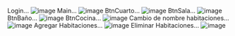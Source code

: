 Login... ![image](https://github.com/user-attachments/assets/b4e2b798-4d7b-4893-a482-5bcc43f4de4a)
Main...  ![image](https://github.com/user-attachments/assets/bcb8b0c0-4b10-4199-a3f2-c23fcb42bc6c)
BtnCuarto... ![image](https://github.com/user-attachments/assets/619c1cb2-1923-40a6-ba63-7d3c79b0272b)
BtnSala... ![image](https://github.com/user-attachments/assets/fb12d3f4-eba7-4f6b-a7a4-23d3817adb6b)
BtnBaño... ![image](https://github.com/user-attachments/assets/a878c84e-48f1-46e2-9b7d-076e90fb2b86)
BtnCocina... ![image](https://github.com/user-attachments/assets/636c874b-bc27-4371-8875-4eb45be04bef)
Cambio de nombre habitaciones... ![image](https://github.com/user-attachments/assets/fb12879d-7e04-4386-98b2-4ec9f024a764)
Agregar Habitaciones... ![image](https://github.com/user-attachments/assets/5358cf96-3dcb-4ac2-a09b-8b0de631d2e6)
Eliminar Habitaciones... ![image](https://github.com/user-attachments/assets/3938096c-2831-44b8-8ee5-102a2816176d)
